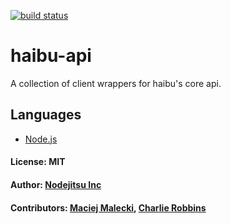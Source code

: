 [![build status](https://secure.travis-ci.org/nodejitsu/haibu-api.png)](http://travis-ci.org/nodejitsu/haibu-api)
# haibu-api

A collection of client wrappers for haibu's core api.

## Languages

* [Node.js](https://github.com/nodejitsu/haibu-api/tree/master/node.js)

#### License: MIT
#### Author: [Nodejitsu Inc](http://nodejitsu.com)
#### Contributors: [Maciej Malecki](http://github.com/mmalecki), [Charlie Robbins](http://github.com/indexzero)
